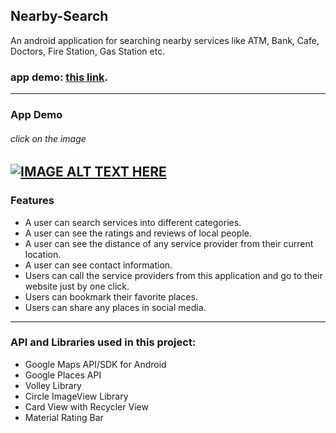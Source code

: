 ## Nearby-Search
An android application for searching nearby services like ATM, Bank, Cafe, Doctors, Fire Station, Gas Station etc. 
### app demo:   [this link](https://youtu.be/AB8bg9EHAvU).

---
### App Demo
###### click on the image
[![IMAGE ALT TEXT HERE](https://img.youtube.com/vi/AB8bg9EHAvU/0.jpg)](https://www.youtube.com/watch?v=AB8bg9EHAvU)
---
### Features
- A user can search services into different categories.
- A user can see the ratings and reviews of local people. 
- A user can see the distance of any service provider from their current location.
- A user can see contact information. 
- Users can call the service providers from this application and go to their website just by one click. 
- Users can bookmark their favorite places.
- Users can share any places in social media.

---
### API and Libraries used in this project: 
- Google Maps API/SDK for Android
- Google Places API
- Volley Library
- Circle ImageView Library
- Card View with Recycler View 
- Material Rating Bar

